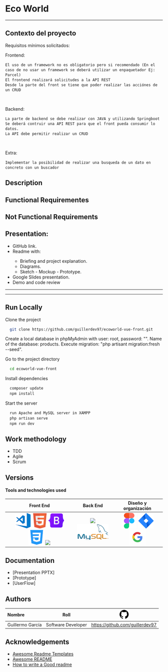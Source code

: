 Eco World
============


***


## Contexto del proyecto

Requisitos mínimos solicitados:

Frontend:

    El uso de un framework no es obligatorio pero si recomendado (En el caso de no usar un framework se deberá utilizar un enpaquetador Ej: Parcel)
    El frontend realizará solicitudes a la API REST
    Desde la parte del front se tiene que poder realizar las acciónes de un CRUD

​

Backend:

    La parte de backend se debe realizar con JAVA y utilizando Springboot
    Se deberá contruir una API REST para que el front pueda consumir lo datos.
    La API debe permitir realizar un CRUD

​

Extra:

    Implementar la posibilidad de realizar una busqueda de un dato en concreto con un buscador


## Description


## Functional Requirementes


## Not Functional Requirements


## Presentation:

<ul>
<li>GitHub link.</li>
<li>Readme with:</li>
    <ul>
        <li>Briefing and project explanation.</li>
        <li>Diagrams.</li>
        <li>Sketch - Mockup - Prototype.</li>
    </ul>
<li>Google Slides presentation.</li>
<li>Demo and code review</li>

</ul>


***
***


## Run Locally

Clone the project
```bash
  git clone https://github.com/guillerdev97/ecoworld-vue-front.git
```

Create a local database in phpMyAdmin with user: root, password: "".
Name of the database: products.
Execute migration: "php artisant migration:fresh --seed".

Go to the project directory
```bash
  cd ecoworld-vue-front
```

Install dependencies
```bash
  composer update
  npm install
```

Start the server
```bash
  run Apache and MySQL server in XAMPP
  php artisan serve
  npm run dev
```

## Work methodology

- TDD
- Agile
- Scrum


## Versions


#### Tools and technologies used

| Front End | Back End | Diseño y organización | 
| :---: | :---: | :---: |
| <img src="https://github.com/Yelose/Yelose/blob/main/img/vscode.png"> <img src="https://github.com/Yelose/Yelose/blob/main/img/html.png"> <img src="https://github.com/Yelose/Yelose/blob/main/img/bootstrap.png">  <img src="https://github.com/Yelose/Yelose/blob/main/img/css.png"> <img src="https://camo.githubusercontent.com/bcd4bda49ef6cd9537db065920f4f4f6ac670eae0e0adf2c5133c19b319f1574/68747470733a2f2f627261646c632e67616c6c65727963646e2e76736173736574732e696f2f657874656e73696f6e732f627261646c632f7673636f64652d7461696c77696e646373732f302e322e302f313535383034303536333634392f4d6963726f736f66742e56697375616c53747564696f2e53657276696365732e49636f6e732e44656661756c74"> | <img src="https://encrypted-tbn0.gstatic.com/images?q=tbn:ANd9GcRU3_893T2dAaGeZ6fb9y9rZxc9Cu-TnUKx0Q&usqp=CAU">   <img src="https://github.com/Yelose/Yelose/blob/main/img/mysql.png"> | <img src="https://github.com/Yelose/Yelose/blob/main/img/figma.png"> <img src="https://github.com/Yelose/Yelose/blob/main/img/jira.png"> <img src="https://github.com/Yelose/Yelose/blob/main/img/google.png">  |


## Documentation

- [Presentation PPTX]
- [Prototype]
- [UserFlow]


## Authors

| Nombre | Roll | <img src="https://github.com/Yelose/Yelose/blob/main/img/github.png" width="30px" height="30px"> |
| :--- | :---: | :---: |
| Guillermo García | Software Developer | https://github.com/guillerdev97 |


## Acknowledgements

 - [Awesome Readme Templates](https://awesomeopensource.com/project/elangosundar/awesome-README-templates)
 - [Awesome README](https://github.com/matiassingers/awesome-readme)
 - [How to write a Good readme](https://bulldogjob.com/news/449-how-to-write-a-good-readme-for-your-github-project)
